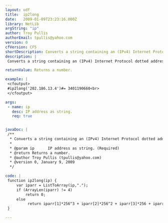 ```yaml
---
layout: udf
title:  ip2long
date:   2009-01-09T23:23:16.000Z
library: NetLib
argString: "ip"
author: Troy Pullis
authorEmail: tpullis@yahoo.com
version: 0
cfVersion: CF5
shortDescription: Converts a string containing an (IPv4) Internet Protocol dotted address (aaa.bbb.ccc.ddd) into a proper address representation.
description: |
 Converts a string containing an (IPv4) Internet Protocol dotted address (aaa.bbb.ccc.ddd) into a proper address representation. Returns 0 if error occurs.

returnValue: Returns a number.

example: |
 <cfoutput>
 #ip2long('202.186.13.4')#= 3401190660<br>
 </cfoutput>

args:
 - name: ip
   desc: IP address as string.
   req: true


javaDoc: |
 /**
  * Converts a string containing an (IPv4) Internet Protocol dotted address (aaa.bbb.ccc.ddd) into a proper address representation.
  * 
  * @param ip      IP address as string. (Required)
  * @return Returns a number. 
  * @author Troy Pullis (tpullis@yahoo.com) 
  * @version 0, January 9, 2009 
  */

code: |
 function ip2long(ip) {
     var iparr = ListToArray(ip,".");
     if (ArrayLen(iparr) != 4)
         return 0;
     else 
          return iparr[1]*256^3 + iparr[2]*256^2 + iparr[3]*256 + iparr[4];
 }

---
```


